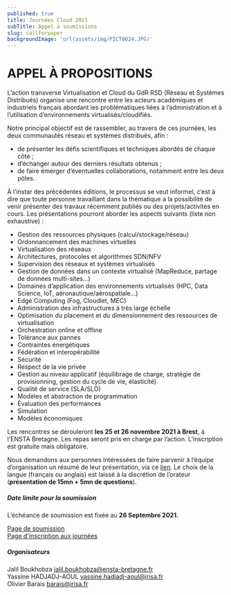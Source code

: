 ```yaml
---
published: true
title: Journées Cloud 2021
subTitle: Appel à soumissions
slug: callforpaper
backgroundImage: 'url(assets/img/PICT0024.JPG)'
---
```


# APPEL À PROPOSITIONS

L’action transverse Virtualisation et Cloud du GdR RSD (Réseau et Systèmes Distribués) organise une rencontre entre les acteurs académiques et industriels français abordant les problématiques liées à l’administration et à l’utilisation d’environnements virtualisés/cloudifiés.

Notre principal objectif est de rassembler, au travers de ces journées, les deux communautés réseau et systèmes distribués, afin :

- de présenter les défis scientifiques et techniques abordés de chaque côté ;
- d’échanger autour des derniers résultats obtenus ;
- de faire émerger d’éventuelles collaborations, notamment entre les deux pôles.

À l’instar des précédentes éditions, le processus se veut informel, c’est à dire que toute personne travaillant dans la thématique a la possibilité de venir présenter des travaux récemment publiés ou des projets/activités en cours. Les présentations pourront aborder les aspects suivants (liste non exhaustive) :

- Gestion des ressources physiques (calcul/stockage/réseau)
- Ordonnancement des machines virtuelles
- Virtualisation des réseaux
- Architectures, protocoles et algorithmes SDN/NFV
- Supervision des réseaux et systèmes virtualisés
- Gestion de données dans un contexte virtualisé (MapReduce, partage de données multi-sites…)
- Domaines d’application des environnements virtualisés (HPC, Data Science, IoT, aéronautique/aérospatiale…)
- Edge Computing (Fog, Cloudlet, MEC)
- Administration des infrastructures à très large échelle
- Optimisation du placement et du dimensionnement des ressources de virtualisation
- Orchestration online et offline
- Tolérance aux pannes
- Contraintes énergétiques
- Fédération et interopérabilité
- Sécurité
- Respect de la vie privée
- Gestion au niveau applicatif (équilibrage de charge, stratégie de provisionning, gestion du cycle de vie, élasticité)
- Qualité de service (SLA/SLO)
- Modèles et abstraction de programmation
- Évaluation des performances
- Simulation
- Modèles économiques


Les rencontres se dérouleront **les 25 et 26 novembre 2021 à Brest**, à l'ENSTA Bretagne. Les repas seront pris en charge par l’action. L’inscription est gratuite mais obligatoire.

Nous demandons aux personnes intéressées de faire parvenir à l’équipe d’organisation un résumé de leur présentation, via ce [lien](). Le choix de la langue (français ou anglais) est laissé à la discrétion de l’orateur (**présentation de 15mn + 5mn de questions**). 

<div class="row">
  <div class="col-sm-6">
    <div class="card">
        <div class="card-body">
            <h5 class="card-title">Date limite pour la soumission</h5>
        <!--    <h6 class="card-subtitle mb-2 text-muted">Card subtitle</h6>-->
            <p class="card-text">L’échéance de soumission est fixée au <b>26 Septembre 2021.</b></p>
            <a href="/s/submission" class="card-link">Page de soumission</a><BR>
            <a href="/s/submission" class="card-link">Page d'inscription aux journées</a>
        </div>
    </div>
  </div>
  <div class="col-sm-6">
        <div class="card" >
        <div class="card-body">
            <h5 class="card-title">Organisateurs</h5>
        <!--    <h6 class="card-subtitle mb-2 text-muted">Card subtitle</h6>-->
            <p class="card-text">Jalil Boukhobza <a href="mailto:jalil.boukhobza@ensta-bretagne.fr">jalil.boukhobza@ensta-bretagne.fr</a><BR>
            Yassine HADJADJ-AOUL <a href="mailto:yassine.hadjadj-aoul@irisa.fr">yassine.hadjadj-aoul@irisa.fr</a><BR>
            Olivier Barais <a href="mailto:barais@irisa.fr">barais@irisa.fr</a><BR></p>
        </div>
        </div>
</div>
</div>
